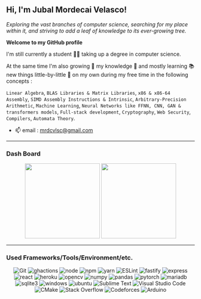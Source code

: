 ## **Hi, I'm Jubal Mordecai Velasco!**

_Exploring the vast branches of computer science, searching for my place within it,
and striving to add a leaf of knowledge to its ever-growing tree._

**Welcome to my GitHub profile**

I'm still currently a student :student: taking up a degree in computer science.

At the same time I'm also growing 🌱 my knowledge :brain: and mostly learning
:books: new things little-by-little :feet: on my own during my free time in
the following concepts :

`Linear Algebra`, `BLAS Libraries & Matrix Libraries`, `x86 & x86-64 Assembly`,
`SIMD Assembly Instructions & Intrinsic`, `Arbitrary-Precision Arithmetic`,
`Machine Learning`, `Neural Networks like FFNN, CNN, GAN & transformers models`,
`Full-stack development`, `Cryptography`, `Web Security`, `Compilers`, `Automata Theory`.

- 📫 email : mrdcvlsc@gmail.com

-----

### **Dash Board**

<div align="center">

<!-- ![Dashboard](https://github-readme-stats.vercel.app/api?username=mrdcvlsc&show_icons=true&theme=default&count_private=true)

![Languages](https://github-readme-stats.vercel.app/api/top-langs/?username=mrdcvlsc&hide=html,Makefile&layout=compact&langs_count=10&theme=default) -->

<img height="200em" src="https://github-readme-stats.vercel.app/api?username=mrdcvlsc&show_icons=true&theme=default&count_private=true">

<img height="200em" src="https://github-readme-stats.vercel.app/api/top-langs/?username=mrdcvlsc&hide=html,Makefile&layout=compact&langs_count=10&theme=default">

</div>

-----

### **Used Frameworks/Tools/Environment/etc.**

<div align="center">

![Git](https://img.shields.io/badge/git-%23F05033.svg?style=for-the-badge&logo=git&logoColor=white)
![ghactions](https://img.shields.io/badge/GitHub_Actions-2088FF?style=for-the-badge&logo=github-actions&logoColor=white)
![node](https://img.shields.io/badge/Node.js-339933?style=for-the-badge&logo=nodedotjs&logoColor=white)
![npm](https://img.shields.io/badge/npm-CB3837?style=for-the-badge&logo=npm&logoColor=white)
![yarn](https://img.shields.io/badge/Yarn-2C8EBB?style=for-the-badge&logo=yarn&logoColor=white)
![ESLint](https://img.shields.io/badge/ESLint-4B3263?style=for-the-badge&logo=eslint&logoColor=white)
![fastify](https://img.shields.io/badge/fastify-202020?style=for-the-badge&logo=fastify&logoColor=white)
![express](https://img.shields.io/badge/Express.js-000000?style=for-the-badge&logo=express&logoColor=white)
![react](https://img.shields.io/badge/React-20232A?style=for-the-badge&logo=react&logoColor=61DAFB)
![heroku](https://img.shields.io/badge/Heroku-430098?style=for-the-badge&logo=heroku&logoColor=white)
![opencv](https://img.shields.io/badge/OpenCV-27338e?style=for-the-badge&logo=OpenCV&logoColor=white)
![numpy](https://img.shields.io/badge/Numpy-777BB4?style=for-the-badge&logo=numpy&logoColor=white)
![pandas](https://img.shields.io/badge/Pandas-2C2D72?style=for-the-badge&logo=pandas&logoColor=white)
![pytorch](https://img.shields.io/badge/PyTorch-EE4C2C?style=for-the-badge&logo=PyTorch&logoColor=white)
![mariadb](https://img.shields.io/badge/MariaDB-003545?style=for-the-badge&logo=mariadb&logoColor=white)
![sqlite3](https://img.shields.io/badge/SQLite-07405E?style=for-the-badge&logo=sqlite&logoColor=white)
![windows](https://img.shields.io/badge/Windows-0078D6?style=for-the-badge&logo=windows&logoColor=white)
![ubuntu](https://img.shields.io/badge/Ubuntu-E95420?style=for-the-badge&logo=ubuntu&logoColor=white)
![Sublime Text](https://img.shields.io/badge/sublime_text-%23575757.svg?style=for-the-badge&logo=sublime-text&logoColor=important)
![Visual Studio Code](https://img.shields.io/badge/Visual%20Studio%20Code-0078d7.svg?style=for-the-badge&logo=visual-studio-code&logoColor=white)
![CMake](https://img.shields.io/badge/CMake-%23008FBA.svg?style=for-the-badge&logo=cmake&logoColor=white)
![Stack Overflow](https://img.shields.io/badge/-Stackoverflow-FE7A16?style=for-the-badge&logo=stack-overflow&logoColor=white)
![Codeforces](https://img.shields.io/badge/Codeforces-445f9d?style=for-the-badge&logo=Codeforces&logoColor=white)
![Arduino](https://img.shields.io/badge/-Arduino-00979D?style=for-the-badge&logo=Arduino&logoColor=white)

<div>
